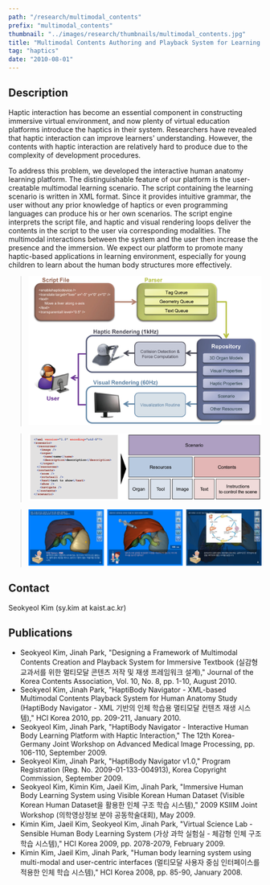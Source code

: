 ```yaml
---
path: "/research/multimodal_contents"
prefix: "multimodal_contents"
thumbnail: "../images/research/thumbnails/multimodal_contents.jpg"
title: "Multimodal Contents Authoring and Playback System for Learning Human Anatomy"
tag: "haptics"
date: "2010-08-01"
---
```


## Description

Haptic interaction has become an essential component in constructing immersive virtual environment, and now plenty of virtual education platforms introduce the haptics in their system. Researchers have revealed that haptic interaction can improve learners' understanding. However, the contents with haptic interaction are relatively hard to produce due to the complexity of development procedures.

To address this problem, we developed the interactive human anatomy learning platform. The distinguishable feature of our platform is the user-creatable multimodal learning scenario. The script containing the learning scenario is written in XML format. Since it provides intuitive grammar, the user without any prior knowledge of haptics or even programming languages can produce his or her own scenarios. The script engine interprets the script file, and haptic and visual rendering loops deliver the contents in the script to the user via corresponding modalities. The multimodal interactions between the system and the user then increase the presence and the immersion. We expect our platform to promote many haptic-based applications in learning environment, especially for young children to learn about the human body structures more effectively.

> ![Figure 1. Overview of the platform](../images/research/multimodal_contents/img1.png)

> ![Figure 2. Abridged example of the script file and its structure](../images/research/multimodal_contents/img2.png)

> ![Figure 3. Snapshots of human anatomy learning contents](../images/research/multimodal_contents/img3.jpg)

## Contact

Seokyeol Kim (sy.kim at kaist.ac.kr)

## Publications

- Seokyeol Kim, Jinah Park, "Designing a Framework of Multimodal Contents Creation and Playback System for Immersive Textbook (실감형 교과서를 위한 멀티모달 콘텐츠 저작 및 재생 프레임워크 설계)," Journal of the Korea Contents Association, Vol. 10, No. 8, pp. 1-10, August 2010.
- Seokyeol Kim, Jinah Park, "HaptiBody Navigator - XML-based Multimodal Contents Playback System for Human Anatomy Study (HaptiBody Navigator - XML 기반의 인체 학습용 멀티모달 컨텐츠 재생 시스템)," HCI Korea 2010, pp. 209-211, January 2010.
- Seokyeol Kim, Jinah Park, "HaptiBody Navigator - Interactive Human Body Learning Platform with Haptic Interaction," The 12th Korea-Germany Joint Workshop on Advanced Medical Image Processing, pp. 106-110, September 2009.
- Seokyeol Kim, Jinah Park, "HaptiBody Navigator v1.0," Program Registration (Reg. No. 2009-01-133-004913), Korea Copyright Commission, September 2009.
- Seokyeol Kim, Kimin Kim, Jaeil Kim, Jinah Park, "Immersive Human Body Learning System using Visible Korean Human Dataset (Visible Korean Human Dataset을 활용한 인체 구조 학습 시스템)," 2009 KSIIM Joint Workshop (의학영상정보 분야 공동학술대회), May 2009.
- Kimin Kim, Jaeil Kim, Seokyeol Kim, Jinah Park, "Virtual Science Lab - Sensible Human Body Learning System (가상 과학 실험실 - 체감형 인체 구조 학습 시스템)," HCI Korea 2009, pp. 2078-2079, February 2009.
- Kimin Kim, Jaeil Kim, Jinah Park, "Human body learning system using multi-modal and user-centric interfaces (멀티모달 사용자 중심 인터페이스를 적용한 인체 학습 시스템)," HCI Korea 2008, pp. 85-90, January 2008.